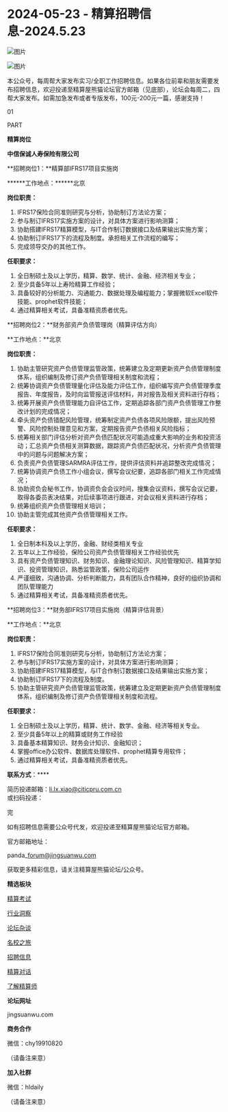 # 2024-05-23 - 精算招聘信息-2024.5.23

![图片](https://mmbiz.qpic.cn/mmbiz_jpg/PVTr5cqOmdsiaicIRGthO3IhpdkibrFUWVU1xAtP9ZY24c0vAhCVJo55thjfrfia19NvibyVvich2UW9I8vGCty5LxNw/640?wx_fmt=jpeg&tp=webp&wxfrom=5&wx_lazy=1)

![图片](https://mmbiz.qpic.cn/mmbiz_png/7QRTvkK2qC63c02mKcsfAaJ8sNcicTvg22UkHHibvKiasFS9FS6E4FeV0Dibe7as7h4tm8p7EfNfI06adlGbL2icYjw/640?wx_fmt=png&tp=webp&wxfrom=5&wx_lazy=1)

本公众号，每周帮大家发布实习/全职工作招聘信息。如果各位前辈和朋友需要发布招聘信息，欢迎投递至精算屋熊猫论坛官方邮箱（见底部），论坛会每周二，四帮大家发布。如需加急发布或者专版发布，100元-200元一篇，感谢支持！

01

PART

**精算岗位**

**中信保诚人寿保险有限公司**

**招聘岗位1：**精算部IFRS17项目实施岗

******工作地点：******北京

**岗位职责：**

1. IFRS17保险合同准则研究与分析，协助制订方法论方案；
2. 参与制订IFRS17实施方案的设计，对具体方案进行影响测算；
3. 协助搭建IFRS17精算模型，与IT合作制订数据接口及结果输出实施方案；
4. 协助制订IFRS17下的流程及制度。承担相关工作流程的编写；
5. 完成领导交办的其他工作。

**任职要求：**

1. 全日制硕士及以上学历，精算、数学、统计、金融、经济相关专业；
2. 至少具备5年以上寿险精算工作经验；
3. 具备较好的分析能力、沟通能力、数据处理及编程能力；掌握微软Excel软件技能、prophet软件技能；
4. 通过精算相关考试，具备准精资质者优先。

**招聘岗位2：**财务部资产负债管理岗（精算评估方向）

**工作地点：**北京

**岗位职责：**

1. 协助主管研究资产负债管理监管政策，统筹建立及定期更新资产负债管理制度体系，组织编制及修订资产负债管理相关制度和流程；
2. 统筹协调资产负债管理量化评估及能力评估工作，组织编写资产负债管理季度报告、年度报告，及时向监管报送评估材料，并对报告及相关资料进行存档；
3. 统筹开展资产负债管理能力自评估工作，定期追踪各部门资产负债管理工作整改计划的完成情况；
4. 牵头资产负债错配风险管理，统筹制定资产负债各项风险限额，提出风险预警、风险控制处理意见和方案，定期报告资产负债相关风险指标；
5. 统筹相关部门评估分析对资产负债匹配状况可能造成重大影响的业务和投资活动；汇总资产负债相关测算数据，跟踪资产负债匹配状况，分析资产负债管理中的问题与问题解决方案；
6. 负责资产负债管理SARMRA评估工作，提供评估资料并追踪整改完成情况；
7. 统筹协调资产负债工作小组会议，撰写会议纪要，追踪各部门相关工作完成情况；
8. 协助资负会秘书工作，协调资负会会议时间，搜集会议资料，撰写会议记要，取得各委员表决结果，对后续事项进行跟进，对会议相关资料进行存档；
9. 统筹组织资产负债管理相关培训；
10. 协助主管完成其他资产负债管理相关工作。

**任职要求：**

1. 全日制本科及以上学历，金融、财经类相关专业
2. 五年以上工作经验，保险公司资产负债管理相关工作经验优先
3. 具有资产负债管理知识、财务知识、金融理论知识、风险管理知识、精算学知识、投资管理知识，熟悉监管政策，保险公司运作
4. 严谨细致，沟通协调、分析判断能力，具有团队合作精神，良好的组织协调和团队管理能力
5. 通过精算相关考试，具备准精资质者优先。

**招聘岗位3：**财务部IFRS17项目实施岗（精算评估背景）

**工作地点：**北京

**岗位职责：**

1. IFRS17保险合同准则研究与分析，协助制订方法论方案；
2. 参与制订IFRS17实施方案的设计，对具体方案进行影响测算；
3. 协助搭建IFRS17精算模型，与IT合作制订数据接口及结果输出实施方案；
4. 协助制订IFRS17下的流程及制度。
5. 协助主管研究资产负债管理监管政策，统筹建立及定期更新资产负债管理制度体系，组织编制及修订资产负债管理相关制度和流程。

**任职要求：**

1. 全日制硕士及以上学历，精算、统计、数学、金融、经济等相关专业。
2. 至少具备5年以上的精算或财务工作经验
3. 具备基本精算知识、财务会计知识、金融知识；
4. 掌握office办公软件、数据库处理软件、prophet精算专用软件；
5. 通过精算相关考试，具备准精资质者优先。

****联系方式****：****

简历投递邮箱：li.lx.xiao@citicpru.com.cn   
或扫码投递：



完

如有招聘信息需要公众号代发，欢迎投递至精算屋熊猫论坛官方邮箱。

官方邮箱地址：

panda\_forum@jingsuanwu.com

获取更多精彩信息，请关注精算屋熊猫论坛/公众号。

**精选板块**

[精算考试](https://mp.weixin.qq.com/mp/appmsgalbum?__biz=Mzg5NzkwMTMzMA==&action=getalbum&album_id=2804960172988448769#wechat_redirect)

[行业洞察](https://mp.weixin.qq.com/mp/appmsgalbum?__biz=Mzg5NzkwMTMzMA==&action=getalbum&album_id=2804965799378829313#wechat_redirect)

[论坛杂谈](https://mp.weixin.qq.com/mp/appmsgalbum?__biz=Mzg5NzkwMTMzMA==&action=getalbum&album_id=2804979947286315009#wechat_redirect)

[名校之旅](https://mp.weixin.qq.com/mp/appmsgalbum?__biz=Mzg5NzkwMTMzMA==&action=getalbum&album_id=2804975288236654595#wechat_redirect)

[招聘信息](https://mp.weixin.qq.com/mp/appmsgalbum?__biz=Mzg5NzkwMTMzMA==&action=getalbum&album_id=2809916434738069507#wechat_redirect)

[精算对话](https://mp.weixin.qq.com/mp/appmsgalbum?__biz=Mzg5NzkwMTMzMA==&action=getalbum&album_id=3028246288796221446#wechat_redirect)

[了解精算师](https://mp.weixin.qq.com/mp/appmsgalbum?__biz=Mzg5NzkwMTMzMA==&action=getalbum&album_id=2804971247444180995#wechat_redirect)

**论坛网址**

jingsuanwu.com

**商务合作**

微信：chy19910820

（请备注来意）

**加入社群**

微信：hldaily

（请备注来意）